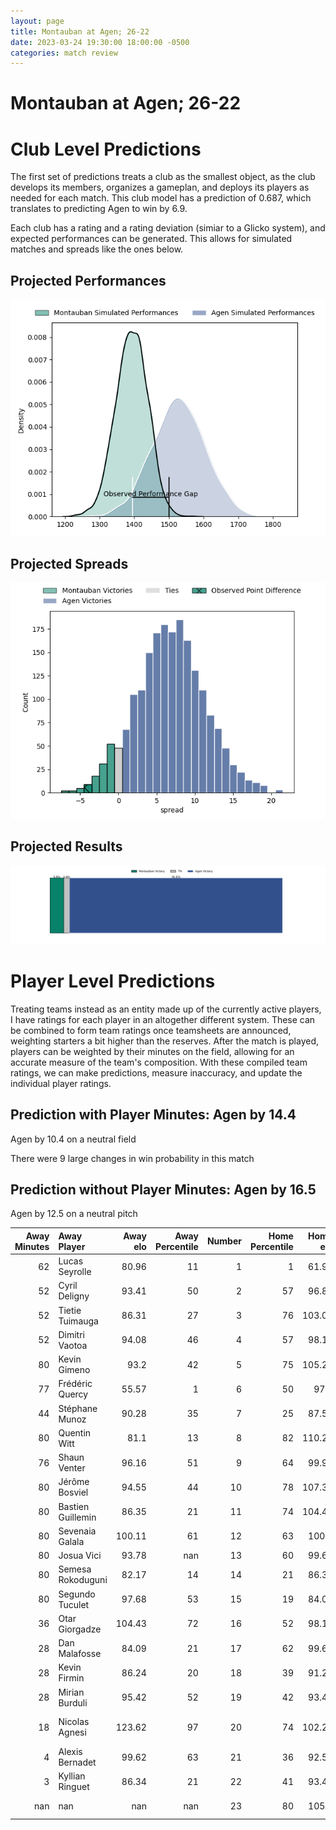 ```yaml
---  
layout: page  
title: Montauban at Agen; 26-22  
date: 2023-03-24 19:30:00 18:00:00 -0500  
categories: match review  
---
```

# Montauban at Agen; 26-22

# Club Level Predictions


The first set of predictions treats a club as the smallest object, as the club develops its members, organizes a gameplan, and deploys its players as needed for each match. This club model has a prediction of 0.687, which translates to predicting Agen to win by 6.9.

Each club has a rating and a rating deviation (simiar to a Glicko system), and expected performances can be generated. This allows for simulated matches and spreads like the ones below.
## Projected Performances


![Projected Performances](plots/performances_2023-03-24-Agen-Montauban.png)
## Projected Spreads


![Projected Spreads](plots/spreads_2023-03-24-Agen-Montauban.png)
## Projected Results


![Projected Results](plots/resultbar_2023-03-24-Agen-Montauban.png)
# Player Level Predictions


Treating teams instead as an entity made up of the currently active players, I have ratings for each player in an altogether different system. These can be combined to form team ratings once teamsheets are announced, weighting starters a bit higher than the reserves. After the match is played, players can be weighted by their minutes on the field, allowing for an accurate measure of the team's composition. With these compiled team ratings, we can make predictions, measure inaccuracy, and update the individual player ratings.
## Prediction with Player Minutes: Agen by 14.4


Agen by 10.4 on a neutral field

There were 9 large changes in win probability in this match
## Prediction without Player Minutes: Agen by 16.5


Agen by 12.5 on a neutral pitch



|   Away Minutes | Away Player       |   Away elo |   Away Percentile |   Number |   Home Percentile |   Home elo | Home Player        |   Home Minutes |
|---------------:|:------------------|-----------:|------------------:|---------:|------------------:|-----------:|:-------------------|---------------:|
|             62 | Lucas Seyrolle    |      80.96 |                11 |        1 |                 1 |      61.94 | Florent Guion      |             52 |
|             52 | Cyril Deligny     |      93.41 |                50 |        2 |                57 |      96.87 | Clément Martinez   |             52 |
|             52 | Tietie Tuimauga   |      86.31 |                27 |        3 |                76 |     103.07 | Alex Burin         |             53 |
|             52 | Dimitri Vaotoa    |      94.08 |                46 |        4 |                57 |      98.16 | Joe Maksymiw       |             80 |
|             80 | Kevin Gimeno      |      93.2  |                42 |        5 |                75 |     105.21 | William Demotte    |             52 |
|             77 | Frédéric Quercy   |      55.57 |                 1 |        6 |                50 |      97.5  | Evan Olmstead      |             80 |
|             44 | Stéphane Munoz    |      90.28 |                35 |        7 |                25 |      87.59 | Vincent Farré      |             80 |
|             80 | Quentin Witt      |      81.1  |                13 |        8 |                82 |     110.29 | Martin Devergie    |             23 |
|             76 | Shaun Venter      |      96.16 |                51 |        9 |                64 |      99.92 | Sonatane Takulua   |             52 |
|             80 | Jérôme Bosviel    |      94.55 |                44 |       10 |                78 |     107.32 | Thomas Vincent     |             80 |
|             80 | Bastien Guillemin |      86.35 |                21 |       11 |                74 |     104.42 | Iban Etcheverry    |             80 |
|             80 | Sevenaia Galala   |     100.11 |                61 |       12 |                63 |     100.7  | Kolinio Ramoka     |             80 |
|             80 | Josua Vici        |      93.78 |               nan |       13 |                60 |      99.69 | Harry Sloan        |             32 |
|             80 | Semesa Rokoduguni |      82.17 |                14 |       14 |                21 |      86.32 | Timilai Rokoduru   |             80 |
|             80 | Segundo Tuculet   |      97.68 |                53 |       15 |                19 |      84.03 | Mathieu Lamoulie   |             52 |
|             36 | Otar Giorgadze    |     104.43 |                72 |       16 |                52 |      98.17 | Afa Amosa          |             57 |
|             28 | Dan Malafosse     |      84.09 |                21 |       17 |                62 |      99.65 | Jefferson Joseph   |             48 |
|             28 | Kevin Firmin      |      86.24 |                20 |       18 |                39 |      91.24 | Zak Farrance       |             28 |
|             28 | Mirian Burduli    |      95.42 |                52 |       19 |                42 |      93.46 | Emile Dayral       |             28 |
|             18 | Nicolas Agnesi    |     123.62 |                97 |       20 |                74 |     102.23 | Hans Lombard-Buret |             28 |
|              4 | Alexis Bernadet   |      99.62 |                63 |       21 |                36 |      92.55 | Loris Zarantonello |             28 |
|              3 | Kyllian Ringuet   |      86.34 |                21 |       22 |                41 |      93.46 | Theo Idjellidaine  |             28 |
|            nan | nan               |     nan    |               nan |       23 |                80 |     105.7  | Théo Sauzaret      |             27 |

